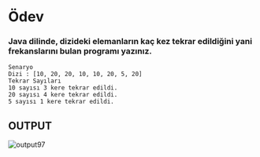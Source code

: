 # Ödev
### Java dilinde, dizideki elemanların kaç kez tekrar edildiğini yani frekanslarını bulan programı yazınız.

```
Senaryo
Dizi : [10, 20, 20, 10, 10, 20, 5, 20]
Tekrar Sayıları
10 sayısı 3 kere tekrar edildi.
20 sayısı 4 kere tekrar edildi.
5 sayısı 1 kere tekrar edildi.
```

## **OUTPUT**
![output97](https://user-images.githubusercontent.com/74976052/133193023-8bcf54ec-a7cf-4556-8dac-1069f8116748.png)